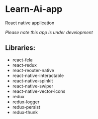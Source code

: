 # Learn-Ai-app
React native application

*Please note this app is under development*

## Libraries:
- react-fela
- react-redux
- react-reouter-native
- react-native-interactable
- react-native-spinkit
- react-native-swiper
- react-native-vector-icons
- redux
- redux-logger
- redux-persist
- redux-thunk
